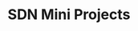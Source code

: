 ---
title: "SDN Mini Projects"
draft: false
# page title background image
bg_image: "images/backgrounds/page-title.jpg"
# meta description
description : "SDN Mini projects."
---